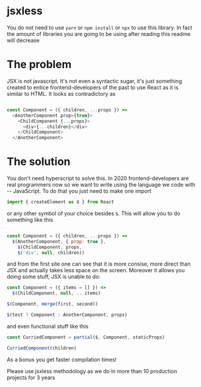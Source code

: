 # jsxless
You do not need to use `yarn` or `npm install` or `npx` to use this library. In fact the amount of libraries you are going to be using after reading this readme will decrease

# The problem
JSX is not javascript. It's not even a syntactic sugar, it's just something created to entice frontend-developers of the past to use React as it is similar to HTML. It looks as contradictory as
```JavaScript

const Component = ({ children, ...props }) =>
  <AnotherComponent prop={true}>
    <ChildComponent {...props}>
      <div>{...children}</div>
    </ChildComponent>
  </AnotherComponent>
```

# The solution 
You don't need hyperscript to solve this. In 2020 frontend-developers are real programmers now so we want to write using the language we code with -- JavaScript. To do that you just need to make one import
```JavaScript
import { createElement as $ } from React
```
or any other symbol of your choice besides `$`.
This will allow you to do something like this
```JavaScript

const Component = ({ children, ...props }) =>
  $(AnotherComponent, { prop: true },
    $(ChildComponent, props,
    $('div', null, children))
```
and from the first site one can see that it is more consise, more direct than JSX and actually takes less space on the screen. Moreover it allows you doing some stuff, JSX is unable to do:

```JavaScript
const Component = ({ items = [] }) =>
  $(ChildComponent, null, ...items)

$(Component, merge(first, second))

$(test ? Component : AnotherComponent, props)
```
and even functional stuff like this
```JavaScript
const CurriedComponent = partial($, Component, staticProps)

CurriedComponent(children)
```

As a bonus you get faster compilation times!

Please use jsxless methodology as we do in more than 10 production projects for 3 years
